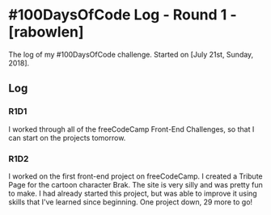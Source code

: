 # #100DaysOfCode Log - Round 1 - [rabowlen]

The log of my #100DaysOfCode challenge. Started on [July 21st, Sunday, 2018].

## Log

### R1D1 
I worked through all of the freeCodeCamp Front-End Challenges, so that I can start on the projects tomorrow.

### R1D2
I worked on the first front-end project on freeCodeCamp. I created a Tribute Page for the cartoon character Brak. The site is very silly and was pretty fun to make. I had already started this project, but was able to improve it using skills that I've learned since beginning. One project down, 29 more to go!
